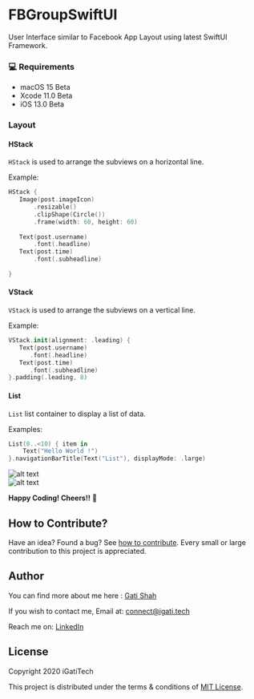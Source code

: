 # FBGroupSwiftUI
User Interface similar to Facebook App Layout using latest SwiftUI Framework.

### 💻 Requirements

- macOS 15 Beta
- Xcode 11.0 Beta
- iOS 13.0 Beta

### Layout 


<h4 id="HStack"> HStack </h4>

`HStack` is used to arrange the subviews on a horizontal line. 

Example:

```swift
HStack {
   Image(post.imageIcon)
       .resizable()
       .clipShape(Circle())
       .frame(width: 60, height: 60)
                
   Text(post.username)
       .font(.headline)
   Text(post.time)
       .font(.subheadline)
                
}
```

<h4 id="VStack"> VStack </h4>

`VStack` is used to arrange the subviews on a vertical line.

Example:

```swift
VStack.init(alignment: .leading) {
   Text(post.username)
      .font(.headline)
   Text(post.time)
      .font(.subheadline)
}.padding(.leading, 8)
```

<h4 id="List"> List </h4>

`List` list container to display a list of data.

Examples:

```swift
List(0..<10) { item in
    Text("Hello World !")
}.navigationBarTitle(Text("List"), displayMode: .large)
```

![alt text](https://github.com/igatsha/FBGroupSwiftUI/blob/master/Github_data/layout.gif)          
![alt text](https://github.com/igatsha/FBGroupSwiftUI/blob/master/Github_data/Screenshot.png)

**Happy Coding! Cheers!!** 🥂 

## How to Contribute?

Have an idea? Found a bug? See [how to contribute](https://github.com/igatitech/FBGroupSwiftUI/blob/master/CONTRIBUTION.md). Every small or large contribution to this project is appreciated.

## Author
You can find more about me here : [Gati Shah](https://igati.tech)

If you wish to contact me, 
Email at: [connect@igati.tech](connect@igati.tech)

Reach me on: [LinkedIn](https://www.linkedin.com/in/igatitech/)

## License
Copyright 2020 iGatiTech

This project is distributed under the terms & conditions of [MIT License](https://github.com/igatitech/FBGroupSwiftUI/blob/master/LICENSE).

